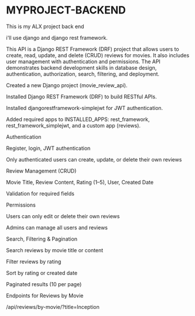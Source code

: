 # MYPROJECT-BACKEND
This is my ALX project back end


i'll use django and django rest framework.

This API is a Django REST Framework (DRF) project that allows users to create, read, update, and delete (CRUD) reviews for movies. It also includes user management with authentication and permissions. The API demonstrates backend development skills in database design, authentication, authorization, search, filtering, and deployment.

Created a new Django project (movie_review_api).

Installed Django REST Framework (DRF) to build RESTful APIs.

Installed djangorestframework-simplejwt for JWT authentication.

Added required apps to INSTALLED_APPS: rest_framework, rest_framework_simplejwt, and a custom app (reviews).




Authentication

Register, login, JWT authentication

Only authenticated users can create, update, or delete their own reviews

Review Management (CRUD)

Movie Title, Review Content, Rating (1–5), User, Created Date

Validation for required fields

Permissions

Users can only edit or delete their own reviews

Admins can manage all users and reviews

Search, Filtering & Pagination

Search reviews by movie title or content

Filter reviews by rating

Sort by rating or created date

Paginated results (10 per page)

Endpoints for Reviews by Movie

/api/reviews/by-movie/?title=Inception
